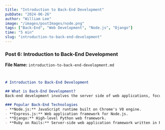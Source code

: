```yaml
---
title: "Introduction to Back-End Development"
pubDate: "2024-06-26"
author: "William Lee"
image: "/images/postImages/node.png"
tags: ["Back-End", "Web Development", "Node.js", "Django"]
time: "5 min"
slug: "introduction-to-back-end-development"
---
```



### Post 6: Introduction to Back-End Development

**File Name:** `introduction-to-back-end-development.md`

```markdown


# Introduction to Back-End Development

## What is Back-End Development?
Back-end development involves the server side of web applications, focusing on databases, server logic, authentication, and APIs. It ensures that the front end of a website can function correctly and interact with the server.

### Popular Back-End Technologies
- **Node.js:** JavaScript runtime built on Chrome's V8 engine.
- **Express.js:** Web application framework for Node.js.
- **Django:** High-level Python web framework.
- **Ruby on Rails:** Server-side web application framework written in Ruby.

